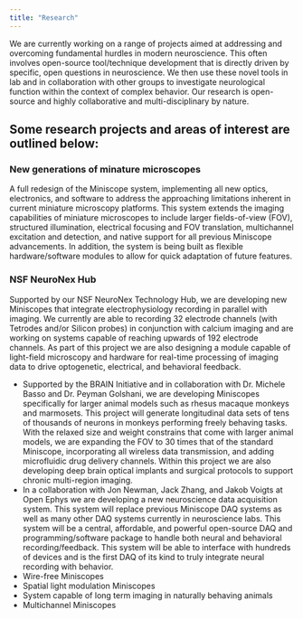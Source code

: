 ```yaml
---
title: "Research"
---
```


We are currently working on a range of projects aimed at addressing and overcoming fundamental hurdles in modern neuroscience. This often involves open-source tool/technique development that is directly driven by specific, open questions in neuroscience. We then use these novel tools in lab and in collaboration with other groups to investigate neurological function within the context of complex behavior. Our research is open-source and highly collaborative and multi-disciplinary by nature.

## Some research projects and areas of interest are outlined below:

### New generations of minature microscopes
A full redesign of the Miniscope system, implementing all new optics, electronics, and software to address the approaching limitations inherent in current miniature microscopy platforms. This system extends the imaging capabilities of miniature microscopes to include larger fields-of-view (FOV), structured illumination, electrical focusing and FOV translation, multichannel excitation and detection, and native support for all previous Miniscope advancements. In addition, the system is being built as flexible hardware/software modules to allow for quick adaptation of future features.
### NSF NeuroNex Hub
Supported by our NSF NeuroNex Technology Hub, we are developing new Miniscopes that integrate electrophysiology recording in parallel with imaging. We currently are able to recording 32 electrode channels (with Tetrodes and/or Silicon probes) in conjunction with calcium imaging and are working on systems capable of reaching upwards of 192 electrode channels. As part of this project we are also designing a module capable of light-field microscopy and hardware for real-time processing of imaging data to drive optogenetic, electrical, and behavioral feedback.
* Supported by the BRAIN Initiative and in collaboration with Dr. Michele Basso and Dr. Peyman Golshani, we are developing Miniscopes specifically for larger animal models such as rhesus macaque monkeys and marmosets. This project will generate longitudinal data sets of tens of thousands of neurons in monkeys performing freely behaving tasks. With the relaxed size and weight constrains that come with larger animal models, we are expanding the FOV to 30 times that of the standard Miniscope, incorporating all wireless data transmission, and adding microfluidic drug delivery channels. Within this project we are also developing deep brain optical implants and surgical protocols to support chronic multi-region imaging.
* In a collaboration with Jon Newman, Jack Zhang, and Jakob Voigts at Open Ephys we are developing a new neuroscience data acquisition system. This system will replace previous Miniscope DAQ systems as well as many other DAQ systems currently in neuroscience labs. This system will be a central, affordable, and powerful open-source DAQ and programming/software package to handle both neural and behavioral recording/feedback. This system will be able to interface with hundreds of devices and is the first DAQ of its kind to truly integrate neural recording with behavior.
* Wire-free Miniscopes
* Spatial light modulation Miniscopes
* System capable of long term imaging in naturally behaving animals
* Multichannel Miniscopes

